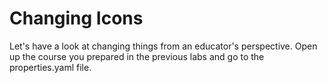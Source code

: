 # Changing Icons

Let's have a look at changing things from an educator's perspective. Open up the course you prepared in the previous labs and go to the properties.yaml file.

